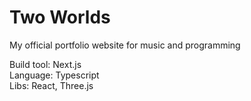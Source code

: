 # Two Worlds

My official portfolio website for music and programming

Build tool: Next.js  
Language: Typescript  
Libs: React, Three.js
